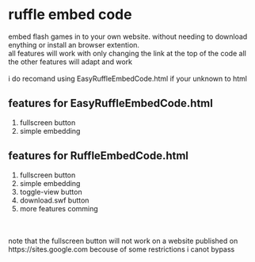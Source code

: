 # ruffle embed code
embed flash games in to your own website. without needing to download enything or install an browser extention.
<br />
all features will work with only changing the link at the top of the code all the other features will adapt and work
<br />
<br />
i do recomand using EasyRuffleEmbedCode.html if your unknown to html

## features for EasyRuffleEmbedCode.html
1. fullscreen button
2. simple embedding

## features for RuffleEmbedCode.html
1. fullscreen button
2. simple embedding 
3. toggle-view button
4. download.swf button
5. more features comming
<br />
<br />
note that the fullscreen button will not work on a website published on https://sites.google.com becouse of some restrictions i canot bypass
